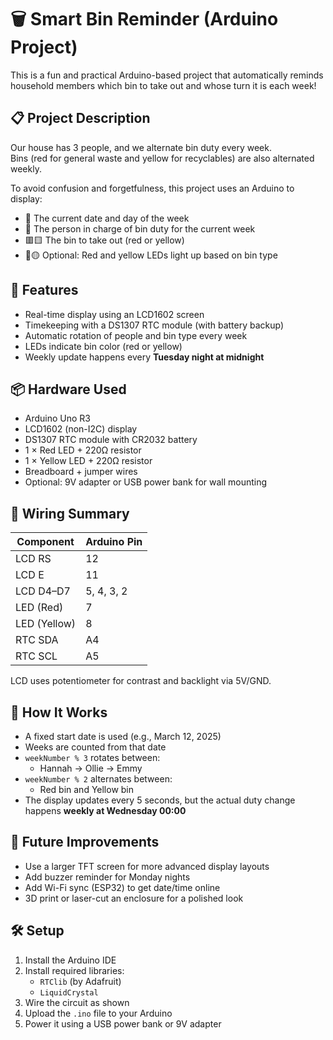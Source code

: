 # 🗑️ Smart Bin Reminder (Arduino Project)

This is a fun and practical Arduino-based project that automatically reminds household members which bin to take out and whose turn it is each week!

## 📋 Project Description

Our house has 3 people, and we alternate bin duty every week.  
Bins (red for general waste and yellow for recyclables) are also alternated weekly.

To avoid confusion and forgetfulness, this project uses an Arduino to display:

- 📆 The current date and day of the week
- 👤 The person in charge of bin duty for the current week
- 🟥🟨 The bin to take out (red or yellow)
- 🔴🟡 Optional: Red and yellow LEDs light up based on bin type

## 🧠 Features

- Real-time display using an LCD1602 screen
- Timekeeping with a DS1307 RTC module (with battery backup)
- Automatic rotation of people and bin type every week
- LEDs indicate bin color (red or yellow)
- Weekly update happens every **Tuesday night at midnight**

## 📦 Hardware Used

- Arduino Uno R3
- LCD1602 (non-I2C) display
- DS1307 RTC module with CR2032 battery
- 1 × Red LED + 220Ω resistor
- 1 × Yellow LED + 220Ω resistor
- Breadboard + jumper wires
- Optional: 9V adapter or USB power bank for wall mounting

## 🔌 Wiring Summary

| Component | Arduino Pin |
|----------|--------------|
| LCD RS   | 12           |
| LCD E    | 11           |
| LCD D4–D7| 5, 4, 3, 2    |
| LED (Red) | 7           |
| LED (Yellow) | 8        |
| RTC SDA  | A4           |
| RTC SCL  | A5           |

LCD uses potentiometer for contrast and backlight via 5V/GND.

## 🧾 How It Works

- A fixed start date is used (e.g., March 12, 2025)
- Weeks are counted from that date
- `weekNumber % 3` rotates between:
  - Hannah → Ollie → Emmy
- `weekNumber % 2` alternates between:
  - Red bin and Yellow bin
- The display updates every 5 seconds, but the actual duty change happens **weekly at Wednesday 00:00**

## 📸 Future Improvements

- Use a larger TFT screen for more advanced display layouts
- Add buzzer reminder for Monday nights
- Add Wi-Fi sync (ESP32) to get date/time online
- 3D print or laser-cut an enclosure for a polished look

## 🛠️ Setup

1. Install the Arduino IDE
2. Install required libraries:
   - `RTClib` (by Adafruit)
   - `LiquidCrystal`
3. Wire the circuit as shown
4. Upload the `.ino` file to your Arduino
5. Power it using a USB power bank or 9V adapter
